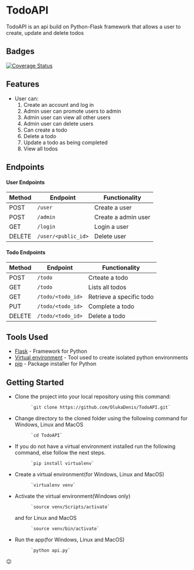 # TodoAPI
TodoAPI is an api build on Python-Flask framework that allows a user to create, update and delete todos

## Badges
[![Coverage Status](https://coveralls.io/repos/github/OlukaDenis/TodoAPI/badge.svg?branch=develop)](https://coveralls.io/github/OlukaDenis/TodoAPI?branch=develop)


## Features

* User can: 
    1. Create an account and log in
    2. Admin user can promote users to admin
    3. Admin user can view all other users
    4. Admin user can delete users
    5. Can create a todo
    6. Delete a todo
    7. Update a todo as being completed
    8. View all todos

## Endpoints

#### User Endpoints

Method | Endpoint | Functionality
--- | --- | ---
POST | `/user` | Create a user
POST | `/admin` | Create a admin user
GET | `/login` | Login a user 
DELETE | `/user/<public_id>` | Delete user

#### Todo Endpoints

Method | Endpoint | Functionality
--- | --- | ---
POST | `/todo` | Crteate a todo
GET | `/todo` | Lists all todos
GET | `/todo/<todo_id>` | Retrieve a specific todo
PUT | `/todo/<todo_id>` | Complete a todo
DELETE | `/todo/<todo_id>` | Delete a todo

## Tools Used

* [Flask](http://flask.pocoo.org/) - Framework for Python
* [Virtual environment](https://virtualenv.pypa.io/en/stable/) - Tool used to create isolated python environments
* [pip](https://pip.pypa.io/en/stable/) - Package installer for Python

## Getting Started


* Clone the project into your local repository using this command:

            `git clone https://github.com/OlukaDenis/TodoAPI.git`

* Change directory to the cloned folder using the following command for Windows, Linux and MacOS

            `cd TodoAPI`

* If you do not have a virtual environment installed run the following command, else follow the next steps.

            `pip install virtualenv`
            
* Create a virtual environment(for Windows, Linux and MacOS)

            `virtualenv venv`

* Activate the virtual environment(Windows only)

            `source venv/Scripts/activate`

     and for Linux and MacOS

            `source venv/bin/activate`

* Run the app(for Windows, Linux and MacOS)

            `python api.py`

:wink:
